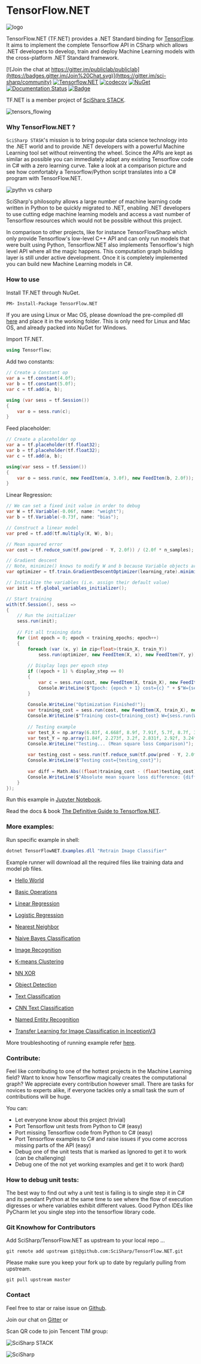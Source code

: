 # TensorFlow.NET
![logo](docs/assets/tf.net.logo.svg)

TensorFlow.NET (TF.NET) provides a .NET Standard binding for [TensorFlow](https://www.tensorflow.org/). It aims to implement the complete Tensorflow API in CSharp which allows .NET developers to develop, train and deploy Machine Learning models with the cross-platform .NET Standard framework. 

[![Join the chat at https://gitter.im/publiclab/publiclab](https://badges.gitter.im/Join%20Chat.svg)](https://gitter.im/sci-sharp/community)
[![Tensorflow.NET](https://ci.appveyor.com/api/projects/status/wx4td43v2d3f2xj6?svg=true)](https://ci.appveyor.com/project/Haiping-Chen/tensorflow-net)
[![codecov](https://codecov.io/gh/SciSharp/NumSharp/branch/master/graph/badge.svg)](https://codecov.io/gh/SciSharp/NumSharp)
[![NuGet](https://img.shields.io/nuget/dt/TensorFlow.NET.svg)](https://www.nuget.org/packages/TensorFlow.NET)
[![Documentation Status](https://readthedocs.org/projects/tensorflownet/badge/?version=latest)](https://tensorflownet.readthedocs.io/en/latest/?badge=latest)
[![Badge](https://img.shields.io/badge/link-996.icu-red.svg)](https://996.icu/#/en_US)

TF.NET is a member project of [SciSharp STACK](https://github.com/SciSharp).

![tensors_flowing](docs/assets/tensors_flowing.gif)

### Why TensorFlow.NET ?

`SciSharp STASK`'s mission is to bring popular data science technology into the .NET world and to provide .NET developers with a powerful Machine Learning tool set without reinventing the wheel. Scince the APIs are kept as similar as possible you can immediately adapt any existing Tensorflow code in C# with a zero learning curve. Take a look at a comparison picture and see how comfortably a   Tensorflow/Python script translates into a C# program with TensorFlow.NET.

![pythn vs csharp](docs/assets/syntax-comparision.png)

SciSharp's philosophy allows a large number of machine learning code written in Python to be quickly migrated to .NET, enabling .NET developers to use cutting edge machine learning models and access a vast number of Tensorflow resources which would not be possible without this project.

In comparison to other projects, like for instance TensorFlowSharp which only provide Tensorflow's low-level C++ API and can only run models that were built using Python, Tensorflow.NET also implements Tensorflow's high level API where all the magic happens. This computation graph building layer is still under active development. Once it is completely implemented you can build new Machine Learning models in C#. 

### How to use

Install TF.NET through NuGet.
```sh
PM> Install-Package TensorFlow.NET
```

If you are using Linux or Mac OS, please download the pre-compiled dll [here](tensorflowlib) and place it in the working folder. This is only need for Linux and Mac OS, and already packed into NuGet for Windows.

Import TF.NET.

```cs
using Tensorflow;
```

Add two constants:
```cs
// Create a Constant op
var a = tf.constant(4.0f);
var b = tf.constant(5.0f);
var c = tf.add(a, b);

using (var sess = tf.Session())
{
    var o = sess.run(c);
}
```

Feed placeholder:
```cs
// Create a placeholder op
var a = tf.placeholder(tf.float32);
var b = tf.placeholder(tf.float32);
var c = tf.add(a, b);

using(var sess = tf.Session())
{
    var o = sess.run(c, new FeedItem(a, 3.0f), new FeedItem(b, 2.0f));
}
```

Linear Regression:

```c#
// We can set a fixed init value in order to debug
var W = tf.Variable(-0.06f, name: "weight");
var b = tf.Variable(-0.73f, name: "bias");

// Construct a linear model
var pred = tf.add(tf.multiply(X, W), b);

// Mean squared error
var cost = tf.reduce_sum(tf.pow(pred - Y, 2.0f)) / (2.0f * n_samples);

// Gradient descent
// Note, minimize() knows to modify W and b because Variable objects are trainable=True by default
var optimizer = tf.train.GradientDescentOptimizer(learning_rate).minimize(cost);

// Initialize the variables (i.e. assign their default value)
var init = tf.global_variables_initializer();

// Start training
with(tf.Session(), sess => 
{
    // Run the initializer
    sess.run(init);
    
    // Fit all training data
    for (int epoch = 0; epoch < training_epochs; epoch++)
    {
        foreach (var (x, y) in zip<float>(train_X, train_Y))
            sess.run(optimizer, new FeedItem(X, x), new FeedItem(Y, y));
        
        // Display logs per epoch step
        if ((epoch + 1) % display_step == 0)
        {
            var c = sess.run(cost, new FeedItem(X, train_X), new FeedItem(Y, train_Y));
            Console.WriteLine($"Epoch: {epoch + 1} cost={c} " + $"W={sess.run(W)} b={sess.run(b)}");
        }
        
        Console.WriteLine("Optimization Finished!");
        var training_cost = sess.run(cost, new FeedItem(X, train_X), new FeedItem(Y, train_Y));
        Console.WriteLine($"Training cost={training_cost} W={sess.run(W)} b={sess.run(b)}");
        
        // Testing example
        var test_X = np.array(6.83f, 4.668f, 8.9f, 7.91f, 5.7f, 8.7f, 3.1f, 2.1f);
        var test_Y = np.array(1.84f, 2.273f, 3.2f, 2.831f, 2.92f, 3.24f, 1.35f, 1.03f);
        Console.WriteLine("Testing... (Mean square loss Comparison)");
        
        var testing_cost = sess.run(tf.reduce_sum(tf.pow(pred - Y, 2.0f)) / (2.0f * test_X.shape[0]), new FeedItem(X, test_X), new FeedItem(Y, test_Y));
        Console.WriteLine($"Testing cost={testing_cost}");
        
        var diff = Math.Abs((float)training_cost - (float)testing_cost);
        Console.WriteLine($"Absolute mean square loss difference: {diff}");
    }
});
```

Run this example in [Jupyter Notebook](https://github.com/SciSharp/SciSharpCube).

Read the docs & book [The Definitive Guide to Tensorflow.NET](https://tensorflownet.readthedocs.io/en/latest/FrontCover.html).

### More examples:

Run specific example in shell:

```cs
dotnet TensorFlowNET.Examples.dll "Retrain Image Classifier"
```

Example runner will download all the required files like training data and model pb files.

* [Hello World](test/TensorFlowNET.Examples/HelloWorld.cs)
* [Basic Operations](test/TensorFlowNET.Examples/BasicOperations.cs)
* [Linear Regression](test/TensorFlowNET.Examples/BasicModels/LinearRegression.cs)
* [Logistic Regression](test/TensorFlowNET.Examples/BasicModels/LogisticRegression.cs)
* [Nearest Neighbor](test/TensorFlowNET.Examples/BasicModels/NearestNeighbor.cs)
* [Naive Bayes Classification](test/TensorFlowNET.Examples/BasicModels/NaiveBayesClassifier.cs)
* [Image Recognition](test/TensorFlowNET.Examples/ImageProcess)
* [K-means Clustering](test/TensorFlowNET.Examples/BasicModels/KMeansClustering.cs)
* [NN XOR](test/TensorFlowNET.Examples/BasicModels/NeuralNetXor.cs)
* [Object Detection](test/TensorFlowNET.Examples/ImageProcess/ObjectDetection.cs)
* [Text Classification](test/TensorFlowNET.Examples/TextProcess/BinaryTextClassification.cs)
* [CNN Text Classification](test/TensorFlowNET.Examples/TextProcess/cnn_models/VdCnn.cs)

* [Named Entity Recognition](test/TensorFlowNET.Examples/TextProcess/NER)
* [Transfer Learning for Image Classification in InceptionV3](test/TensorFlowNET.Examples/ImageProcess/RetrainImageClassifier.cs)

More troubleshooting of running example refer [here](tensorflowlib/README.md).

### Contribute:

Feel like contributing to one of the hottest projects in the Machine Learning field? Want to know how Tensorflow magically creates the computational graph? We appreciate every contribution however small. There are tasks for novices to experts alike, if everyone tackles only a small task the sum of contributions will be huge.

You can:
* Let everyone know about this project (trivial)
* Port Tensorflow unit tests from Python to C# (easy)
* Port missing Tensorflow code from Python to C# (easy)
* Port Tensorflow examples to C# and raise issues if you come accross missing parts of the API (easy)
* Debug one of the unit tests that is marked as Ignored to get it to work (can be challenging)
* Debug one of the not yet working examples and get it to work (hard)

### How to debug unit tests:

The best way to find out why a unit test is failing is to single step it in C# and its pendant Python at the same time to see where the flow of execution digresses or where variables exhibit different values. Good Python IDEs like PyCharm let you single step into the tensorflow library code. 

### Git Knowhow for Contributors

Add SciSharp/TensorFlow.NET as upstream to your local repo ...
```git
git remote add upstream git@github.com:SciSharp/TensorFlow.NET.git
```

Please make sure you keep your fork up to date by regularly pulling from upstream. 
```git
git pull upstream master
```

### Contact

Feel free to star or raise issue on [Github](https://github.com/SciSharp/TensorFlow.NET).

Join our chat on [Gitter](https://gitter.im/sci-sharp/community) or

Scan QR code to join Tencent TIM group:

![SciSharp STACK](docs/TIM.jpg)

![SciSharp](https://avatars3.githubusercontent.com/u/44989469)

